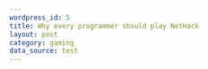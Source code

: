 ```yaml
--- 
wordpress_id: 5
title: Why every programmer should play NetHack
layout: post
category: gaming
data_source: test
---
```

